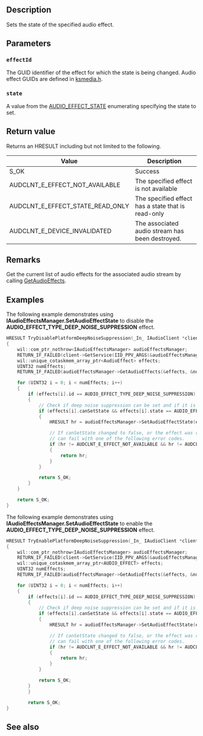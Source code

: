 ## Description

Sets the state of the specified audio effect.

## Parameters

### `effectId`

The GUID identifier of the effect for which the state is being changed. Audio effect GUIDs are defined in [ksmedia.h](https://learn.microsoft.com/windows-hardware/drivers/audio/ksmedia-h).

### `state`

A value from the [AUDIO_EFFECT_STATE](https://learn.microsoft.com/windows/win32/api/audioclient/ne-audioclient-audio_effect_state) enumerating specifying the state to set.

## Return value

Returns an HRESULT including but not limited to the following.

| Value | Description |
|-------|-------------|
| S_OK | Success |
| AUDCLNT_E_EFFECT_NOT_AVAILABLE | The specified effect is not available |
| AUDCLNT_E_EFFECT_STATE_READ_ONLY | The specified effect has a state that is read-only |
| AUDCLNT_E_DEVICE_INVALIDATED | The associated audio stream has been destroyed. |

## Remarks

Get the current list of audio effects for the associated audio stream by calling [GetAudioEffects](https://learn.microsoft.com/windows/win32/api/audioclient/nf-audioclient-iaudioeffectsmanager-getaudioeffects).

## Examples

The following example demonstrates using **IAudioEffectsManager.SetAudioEffectState** to disable the **AUDIO_EFFECT_TYPE_DEEP_NOISE_SUPPRESSION** effect.

```cpp
HRESULT TryDisablePlatformDeepNoiseSuppression(_In_ IAudioClient *client)
{
    wil::com_ptr_nothrow<IAudioEffectsManager> audioEffectsManager;
    RETURN_IF_FAILED(client->GetService(IID_PPV_ARGS(&audioEffectsManager)));
    wil::unique_cotaskmem_array_ptr<AudioEffect> effects;
    UINT32 numEffects;
    RETURN_IF_FAILED(audioEffectsManager->GetAudioEffects(&effects, &numEffects));

    for (UINT32 i = 0; i < numEffects; i++)
    {
        if (effects[i].id == AUDIO_EFFECT_TYPE_DEEP_NOISE_SUPPRESSION)
        {
            // Check if deep noise suppression can be set and if it is currently on
            if (effects[i].canSetState && effects[i].state == AUDIO_EFFECT_STATE_ON)
            {
                HRESULT hr = audioEffectsManager->SetAudioEffectState(effects[i].id, AUDIO_EFFECT_STATE_OFF);

                // If canSetState changed to false, or the effect was removed, SetAudioEffectState
                // can fail with one of the following error codes.
                if (hr != AUDCLNT_E_EFFECT_NOT_AVAILABLE && hr != AUDCLNT_E_EFFECT_STATE_READ_ONLY)
                {
                    return hr;
                }
            }

            return S_OK;
        }
    }

    return S_OK;
}
```

The following example demonstrates using **IAudioEffectsManager.SetAudioEffectState** to enable the **AUDIO_EFFECT_TYPE_DEEP_NOISE_SUPPRESSION** effect.

```cpp
HRESULT TryEnablePlatformDeepNoiseSuppression(_In_ IAudioClient *client)
{
    wil::com_ptr_nothrow<IAudioEffectsManager> audioEffectsManager;
    RETURN_IF_FAILED(client->GetService(IID_PPV_ARGS(&audioEffectsManager)));
    wil::unique_cotaskmem_array_ptr<AUDIO_EFFECT> effects;
    UINT32 numEffects;
    RETURN_IF_FAILED(audioEffectsManager->GetAudioEffects(&effects, &numEffects));

    for (UINT32 i = 0; i < numEffects; i++)
    {
        if (effects[i].id == AUDIO_EFFECT_TYPE_DEEP_NOISE_SUPPRESSION)
        {
            // Check if deep noise suppression can be set and if it is currently off
            if (effects[i].canSetState && effects[i].state == AUDIO_EFFECT_STATE_OFF)
            {
                HRESULT hr = audioEffectsManager->SetAudioEffectState(effects[i].id, AUDIO_EFFECT_STATE_ON);

                // If canSetState changed to false, or the effect was removed, SetAudioEffectState
                // can fail with one of the following error codes.
                if (hr != AUDCLNT_E_EFFECT_NOT_AVAILABLE && hr != AUDCLNT_E_EFFECT_STATE_READ_ONLY)
                {
                    return hr;
                }
            }

            return S_OK;
        }
        }

        return S_OK;
}
```

## See also